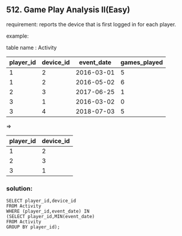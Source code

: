 ## 512. Game Play Analysis II(Easy)

requirement:  reports the device that is first logged in for each player.

example:

table name : Activity

| player_id | device_id | event_date | games_played |
|-----------|-----------|------------|--------------|
| 1         | 2         | 2016-03-01 | 5            |
| 1         | 2         | 2016-05-02 | 6            |
| 2         | 3         | 2017-06-25 | 1            |
| 3         | 1         | 2016-03-02 | 0            |
| 3         | 4         | 2018-07-03 | 5            |


=>

| player_id | device_id |
|-----------|-----------|
| 1         | 2         |
| 2         | 3         |
| 3         | 1         |




### solution:

```
SELECT player_id,device_id
FROM Activity 
WHERE (player_id,event_date) IN
(SELECT player_id,MIN(event_date)
FROM Activity
GROUP BY player_id);

```

